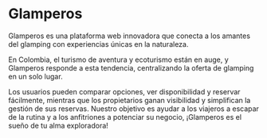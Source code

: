 # Glamperos

Glamperos es una plataforma web innovadora que conecta a los amantes del glamping con experiencias únicas en la naturaleza. 

En Colombia, el turismo de aventura y ecoturismo están en auge, y Glamperos responde a esta tendencia, centralizando la oferta de glamping en un solo lugar. 

Los usuarios pueden comparar opciones, ver disponibilidad y reservar fácilmente, mientras que los propietarios ganan visibilidad y simplifican la gestión de sus reservas. Nuestro objetivo es ayudar a los viajeros a escapar de la rutina y a los anfitriones a potenciar su negocio, ¡Glamperos es el sueño de tu alma exploradora!

